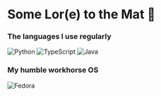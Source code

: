 # Some Lor(e) to the Mat 📖

<!--- [![Anurag's GitHub stats](https://github-readme-stats.vercel.app/api?username=matlorr&show_icons=true&theme=calm)](https://github.com/anuraghazra/github-readme-stats) -->

### The languages I use regularly

![Python](https://img.shields.io/badge/Python-3776AB?style=flat&logo=python&logoColor=white) ![TypeScript](https://img.shields.io/badge/TypeScript-3178C6?style=flat&logo=typescript&logoColor=white
) ![Java](https://img.shields.io/badge/Java-ED8B00?style=flat&logo=openjdk&logoColor=white)

### My humble workhorse OS

![Fedora](https://img.shields.io/badge/Fedora-51A2DA?style=flat&logo=fedora&logoColor=white)
